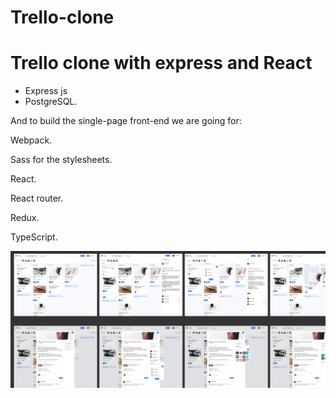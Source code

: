 # Trello-clone


<h1>Trello clone with express and React </h2>

<ul><li>Express js</li><li>PostgreSQL.</li></ul>

And to build the single-page front-end we are going for:

<p>Webpack.</p>
<p>Sass for the stylesheets.</p>
<p>React.</p>
<p>React router.</p>
<p>Redux.</p>
<p>TypeScript.</p>

<img src="https://github.com/yassir58/Trello-clone/blob/main/Thullo-master/Screenshot%20from%202023-06-15%2023-54-25.png"/>






